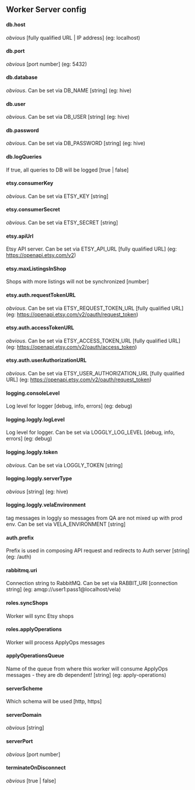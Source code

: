 ## Worker Server config

#### db.host
_obvious_ [fully qualified URL | IP address] (eg: localhost)
#### db.port
_obvious_ [port number] (eg: 5432)
#### db.database
_obvious_. Can be set via DB_NAME [string] (eg: hive)
#### db.user
_obvious_. Can be set via DB_USER [string] (eg: hive)
#### db.password
_obvious_. Can be set via DB_PASSWORD [string] (eg: hive)
#### db.logQueries
If true, all queries to DB will be logged [true | false]

#### etsy.consumerKey
_obvious_. Can be set via ETSY_KEY [string]
#### etsy.consumerSecret
_obvious_. Can be set via ETSY_SECRET [string]
#### etsy.apiUrl
Etsy API server. Can be set via ETSY_API_URL [fully qualified URL] (eg: https://openapi.etsy.com/v2)
#### etsy.maxListingsInShop
Shops with more listings will not be synchronized [number]
#### etsy.auth.requestTokenURL
_obvious_. Can be set via ETSY_REQUEST_TOKEN_URL [fully qualified URL] (eg: https://openapi.etsy.com/v2/oauth/request_token)
#### etsy.auth.accessTokenURL
_obvious_. Can be set via ETSY_ACCESS_TOKEN_URL [fully qualified URL] (eg: https://openapi.etsy.com/v2/oauth/access_token)
#### etsy.auth.userAuthorizationURL
_obvious_. Can be set via ETSY_USER_AUTHORIZATION_URL [fully qualified URL] (eg: https://openapi.etsy.com/v2/oauth/request_token)

#### logging.consoleLevel
Log level for logger [debug, info, errors] (eg: debug)
#### logging.loggly.logLevel
Log level for logger. Can be set via LOGGLY_LOG_LEVEL [debug, info, errors] (eg: debug)
#### logging.loggly.token
_obvious_. Can be set via LOGGLY_TOKEN [string]
#### logging.loggly.serverType
_obvious_ [string] (eg: hive)
#### logging.loggly.velaEnvironment
tag messages in loggly so messages from QA are not mixed up with prod env. Can be set via VELA_ENVIRONMENT [string]

#### auth.prefix
Prefix is used in composing API request and redirects to Auth server [string] (eg: /auth)

#### rabbitmq.uri
Connection string to RabbitMQ. Can be set via RABBIT_URI [connection string] (eg: amqp://user1:pass1@localhost/vela)
#### roles.syncShops
Worker will sync Etsy shops
#### roles.applyOperations
Worker will process ApplyOps messages
#### applyOperationsQueue
Name of the queue from where this worker will consume ApplyOps messages - they are db dependent! [string] (eg: apply-operations)
#### serverScheme
Which schema will be used [http, https]
#### serverDomain
_obvious_ [string]
#### serverPort
_obvious_ [port number]
#### terminateOnDisconnect
_obvious_ [true | false]
